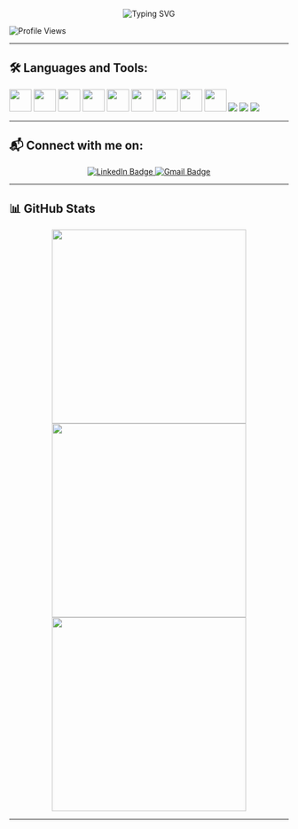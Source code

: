 <!-- Animated Introduction -->
<p align="center">
  <img src="https://readme-typing-svg.herokuapp.com?font=Fira+Code&size=22&pause=1000&color=F700FF&center=true&vCenter=true&width=435&lines=Hi%2C+I'm+Iman+Riaz;Computer+Science+Student;Welcome+to+my+GitHub+Profile" alt="Typing SVG" />
</p>

![Profile Views](https://komarev.com/ghpvc/?username=ImanRiaz&style=flat-square&color=blue)

---

## 🛠️ Languages and Tools:
<p align="left">
  <img src="https://cdn.jsdelivr.net/gh/devicons/devicon/icons/c/c-original.svg" width="40" height="40"/>
  <img src="https://cdn.jsdelivr.net/gh/devicons/devicon/icons/cplusplus/cplusplus-original.svg" width="40" height="40"/>
  <img src="https://cdn.jsdelivr.net/gh/devicons/devicon/icons/java/java-original.svg" width="40" height="40"/>
  <img src="https://cdn.jsdelivr.net/gh/devicons/devicon/icons/html5/html5-original.svg" width="40" height="40"/>
  <img src="https://cdn.jsdelivr.net/gh/devicons/devicon/icons/css3/css3-original.svg" width="40" height="40"/>
  <img src="https://cdn.jsdelivr.net/gh/devicons/devicon/icons/javascript/javascript-original.svg" width="40" height="40"/>
  <img src="https://cdn.jsdelivr.net/gh/devicons/devicon/icons/git/git-original.svg" width="40" height="40"/>
  <img src="https://cdn.jsdelivr.net/gh/devicons/devicon/icons/vscode/vscode-original.svg" width="40" height="40"/>
  <img src="https://cdn.jsdelivr.net/gh/devicons/devicon/icons/figma/figma-original.svg" width="40" height="40"/>
  <img src="https://img.shields.io/badge/Canva-00C4CC?style=for-the-badge&logo=Canva&logoColor=white"/>
  <img src="https://img.shields.io/badge/OpenCV-5C3EE8?style=for-the-badge&logo=OpenCV&logoColor=white"/>
  <img src="https://img.shields.io/badge/UI%2FUX-Design-FF69B4?style=for-the-badge&logo=adobe-xd&logoColor=white"/>
</p>

---

## 📬 Connect with me on:
<p align="center">
  <a href="https://www.linkedin.com/in/iman-riaz-2b6a02347" target="_blank">
    <img src="https://img.shields.io/badge/LinkedIn-blue?style=for-the-badge&logo=linkedin&logoColor=white" alt="LinkedIn Badge"/>
  </a>
  <a href="mailto:imanriaz004@gmail.com">
    <img src="https://img.shields.io/badge/Gmail-D14836?style=for-the-badge&logo=gmail&logoColor=white" alt="Gmail Badge"/>
  </a>
</p>

---

## 📊 GitHub Stats
<div align="center">
  <img src="https://github-readme-streak-stats.herokuapp.com/?user=ImanRiaz&theme=radical&hide_border=true" width="350"/>
  <img src="https://github-readme-stats.vercel.app/api?username=ImanRiaz&show_icons=true&theme=radical&hide_border=true" width="350"/>
  <img src="https://github-readme-stats.vercel.app/api/top-langs/?username=ImanRiaz&layout=compact&theme=radical&hide_border=true" width="350"/>
</div>

---
